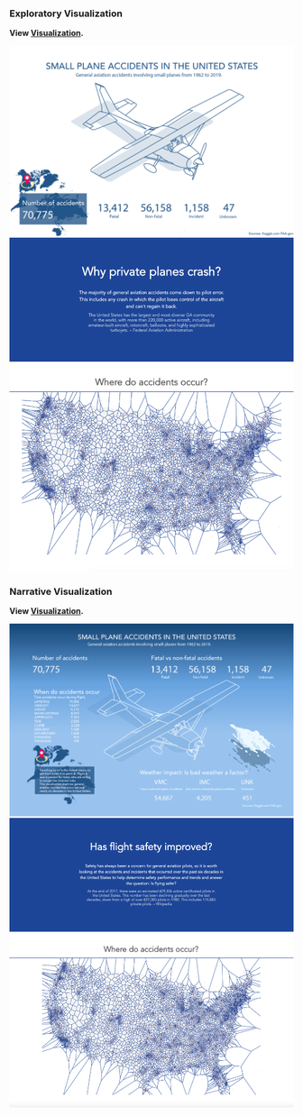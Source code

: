 ### Exploratory Visualization

**View [Visualization](https://thoughtfulmind.github.io/Interactive-Data-Vis-Sp2020/Project1_ExploratoryVisualization/).** 

[![Exploratory Visualization](VizOverviewExplorative.png)](https://thoughtfulmind.github.io/Interactive-Data-Vis-Sp2020/Project1_ExploratoryVisualization/)
![](ExploratoryViz.png)  



### Narrative Visualization

**View [Visualization](https://thoughtfulmind.github.io/Interactive-Data-Vis-Sp2020/Project2NarrativeVisualization/).**

[![Narrative visualization](VizOverviewNarrative.png)](https://thoughtfulmind.github.io/Interactive-Data-Vis-Sp2020/Project2NarrativeVisualization/)
![](NarrativeViz.png)  

